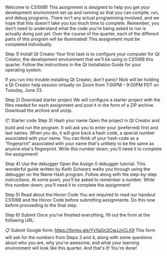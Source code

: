 Welcome to CS106B! This assignment is designed to help you get your development environment set up and running so that you can compile, run, and debug programs. There isn't any actual programming involved, and we hope that this doesn't take you too much time to complete. Remember, you don't need to understand what the code you're being asked to run is actually doing just yet. Over the course of the quarter, each of the different parts of this program will be illuminated! This assignment must be completed individually.

Step 1) Install Qt Creator
Your first task is to configure your computer for Qt Creator, the development environment that we'll be using in CS106B this quarter. Follow the instructions in the Qt Installation Guide for your operating system.

If you run into trouble installing Qt Creator, don't panic! Nick will be holding a Qt Creator help session virtually on Zoom from 7:00PM – 9:00PM PDT on Tuesday, June 23.

Step 2) Download starter project
We will configure a starter project with the files needed for each assignment and post it in the form of a ZIP archive. Download the archive and unzip.

📦 Starter code
Step 3) Hash your name
Open the project in Qt Creator and build and run the program. It will ask you to enter your (preferred) first and last names. When you do, it will give back a hash code, a special number associated with your name. You can think of your hash code as a “fingerprint” associated with your name that's unlikely to be the same as anyone else's fingerprint. Write this number down; you'll need it to complete the assignment!

Step 4) Use the debugger
Open the Assign 0 debugger tutorial. This wonderful guide written by Keith Schwarz walks you through using the debugger on the Name Hash program. Follow along with the step-by-step instructions. At some point, you'll be asked to remember a number. Write this number down; you'll need it to complete the assignment!

Step 5) Read about the Honor Code
You are required to read our handout CS106B and the Honor Code before submitting assignments. Do this now before proceeding to the final step.

Step 6) Submit
Once you've finished everything, fill out the form at the following URL:

📋 Submit Google form: https://forms.gle/YyYaGri2CwJJvCLX9
This form will ask for the numbers from Steps 3 and 4, along with some questions about who you are, why you're awesome, and what your learning environment will look like this quarter. And that's it! You're done!
